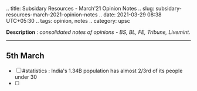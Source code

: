 .. title: Subsidary Resources - March'21 Opinion Notes
.. slug: subsidary-resources-march-2021-opinion-notes
.. date: 2021-03-29 08:38 UTC+05:30
.. tags: opinion, notes
.. category: upsc

**Description** : *consolidated notes of opinions - BS, BL, FE, Tribune, Livemint.*

***
<!-- TEASER_END -->

## 5th March
- [ ] #statistics : India's 1.34B population has almost 2/3rd of its people under 30
- [ ] 